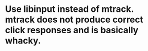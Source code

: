 # Use libinput instead of mtrack. mtrack does not produce correct click responses and is basically whacky.
